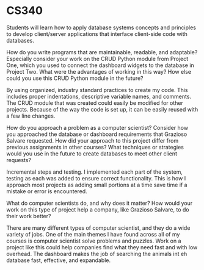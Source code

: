 # CS340
Students will learn how to apply database systems concepts and principles to develop client/server applications that interface client-side code with databases.

How do you write programs that are maintainable, readable, and adaptable? Especially consider your work on the CRUD Python module from Project One, which you used to connect the dashboard widgets to the database in Project Two. What were the advantages of working in this way? How else could you use this CRUD Python module in the future?
  
  By using organized, industry standard practices to create my code. This includes proper indentations, descriptive variable names, and comments. The CRUD         module that was created could easily be modified for other projects. Because of the way the code is set up, it can be easily reused with a few line changes.

How do you approach a problem as a computer scientist? Consider how you approached the database or dashboard requirements that Grazioso Salvare requested. How did your approach to this project differ from previous assignments in other courses? What techniques or strategies would you use in the future to create databases to meet other client requests?
  
  Incremental steps and testing. I implemented each part of the system, testing as each was added to ensure correct functionality. This is how I approach most     projects as adding small portions at a time save time if a mistake or error is encountered. 

What do computer scientists do, and why does it matter? How would your work on this type of project help a company, like Grazioso Salvare, to do their work better?
  
  There are many different types of computer scientist, and they do a wide variety of jobs. One of the main themes I have found across all of my courses is       computer scientist solve problems and puzzles. Work on a project like this could help companies find what they need fast and with low overhead. The dashboard   makes the job of searching the animals int eh database fast, effective, and expandable. 
